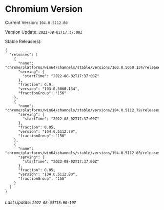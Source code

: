 # Chromium Version

Current Version: `104.0.5112.80`

Version Update: `2022-08-02T17:37:00Z`

Stable Release(s):
```
{
  "releases": [
    {
      "name": "chrome/platforms/win64/channels/stable/versions/103.0.5060.134/releases/1659461820",
      "serving": {
        "startTime": "2022-08-02T17:37:00Z"
      },
      "fraction": 0.9,
      "version": "103.0.5060.134",
      "fractionGroup": "156"
    },
    {
      "name": "chrome/platforms/win64/channels/stable/versions/104.0.5112.79/releases/1659461820",
      "serving": {
        "startTime": "2022-08-02T17:37:00Z"
      },
      "fraction": 0.05,
      "version": "104.0.5112.79",
      "fractionGroup": "156"
    },
    {
      "name": "chrome/platforms/win64/channels/stable/versions/104.0.5112.80/releases/1659461820",
      "serving": {
        "startTime": "2022-08-02T17:37:00Z"
      },
      "fraction": 0.05,
      "version": "104.0.5112.80",
      "fractionGroup": "156"
    }
  ]
}
```

###### Last Update: `2022-08-03T18:00:10Z`
